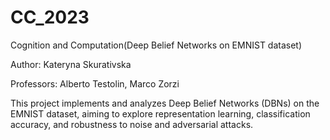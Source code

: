 # CC_2023
Cognition and Computation(Deep Belief Networks on EMNIST dataset)

Author: Kateryna Skurativska

Professors: Alberto Testolin, Marco Zorzi

This project implements and analyzes Deep Belief Networks (DBNs) on the EMNIST dataset, aiming to explore representation learning, classification accuracy, and robustness to noise and adversarial attacks.
